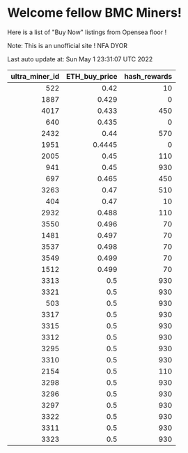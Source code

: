 # Welcome fellow BMC Miners!
Here is a list of "Buy Now" listings from Opensea floor !

Note: This is an unofficial site ! NFA DYOR


Last auto update at: Sun May  1 23:31:07 UTC 2022


|   ultra_miner_id |   ETH_buy_price |   hash_rewards |
|-----------------:|----------------:|---------------:|
|              522 |          0.42   |             10 |
|             1887 |          0.429  |              0 |
|             4017 |          0.433  |            450 |
|              640 |          0.435  |              0 |
|             2432 |          0.44   |            570 |
|             1951 |          0.4445 |              0 |
|             2005 |          0.45   |            110 |
|              941 |          0.45   |            930 |
|              697 |          0.465  |            450 |
|             3263 |          0.47   |            510 |
|              404 |          0.47   |             10 |
|             2932 |          0.488  |            110 |
|             3550 |          0.496  |             70 |
|             1481 |          0.497  |             70 |
|             3537 |          0.498  |             70 |
|             3549 |          0.499  |             70 |
|             1512 |          0.499  |             70 |
|             3313 |          0.5    |            930 |
|             3321 |          0.5    |            930 |
|              503 |          0.5    |            930 |
|             3317 |          0.5    |            930 |
|             3315 |          0.5    |            930 |
|             3312 |          0.5    |            930 |
|             3295 |          0.5    |            930 |
|             3310 |          0.5    |            930 |
|             2154 |          0.5    |            110 |
|             3298 |          0.5    |            930 |
|             3296 |          0.5    |            930 |
|             3297 |          0.5    |            930 |
|             3322 |          0.5    |            930 |
|             3311 |          0.5    |            930 |
|             3323 |          0.5    |            930 |
